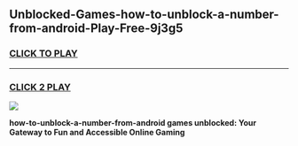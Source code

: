 
## Unblocked-Games-how-to-unblock-a-number-from-android-Play-Free-9j3g5
<h3>
<a href="https://premium76.site?title=how-to-unblock-a-number-from-android&ref=23A">CLICK TO PLAY</a></h3>
<hr>

<h3>
<a href="https://premium76.site?title=how-to-unblock-a-number-from-android&ref=23A">CLICK 2 PLAY</a>
  
</h3>

<a href="https://premium76.site?title=how-to-unblock-a-number-from-android&ref=23A"><img src="https://clearcache.store/games.png"></a>


**how-to-unblock-a-number-from-android games unblocked: Your Gateway to Fun and Accessible Online Gaming**
